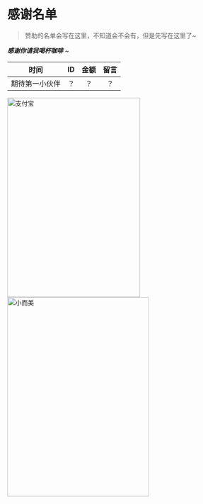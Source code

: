 # 感谢名单

>赞助的名单会写在这里，不知道会不会有，但是先写在这里了~

***感谢你请我喝杯咖啡*** ~

|      时间      |  ID  | 金额 | 留言 |
| :------------: | :--: | :--: | :--: |
| 期待第一小伙伴 |  ？  |  ？  |  ？  |

<img src="../img/zfb.jpg" alt="支付宝" width="300" height="450"/>

<img src="..\img\wx.jpg" alt="小而美" width="320" height="450" />



